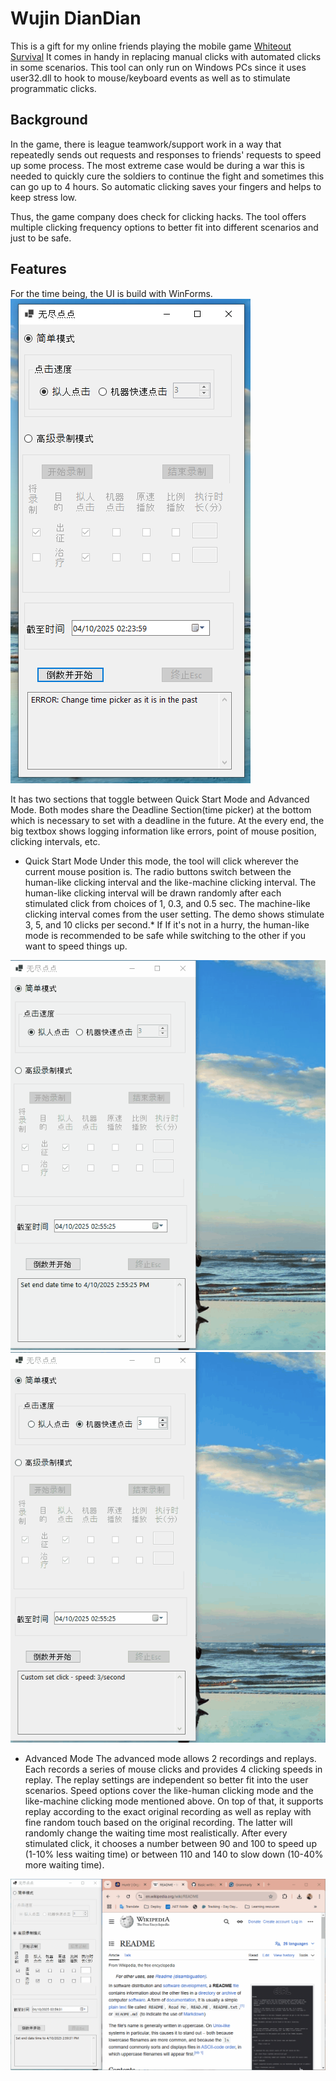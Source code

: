# Wujin DianDian
This is a gift for my online friends playing the mobile game [Whiteout Survival](https://whiteoutsurvival.centurygames.com/)
It comes in handy in replacing manual clicks with automated clicks in some scenarios. 
This tool can only run on Windows PCs since it uses user32.dll to hook to mouse/keyboard events as well as to stimulate programmatic clicks.

## Background
In the game, there is league teamwork/support work in a way that repeatedly sends out requests and responses to friends' requests to speed up some process.
The most extreme case would be during a war this is needed to quickly cure the soldiers to continue the fight and sometimes this can go up to 4 hours.
So automatic clicking saves your fingers and helps to keep stress low.

Thus, the game company does check for clicking hacks. The tool offers multiple clicking frequency options to better fit into different scenarios and just to be safe.

## Features
For the time being, the UI is build with WinForms.
![UI Overview](/Assets/UI_Overview.PNG)

It has two sections that toggle between Quick Start Mode and Advanced Mode.	
Both modes share the Deadline Section(time picker) at the bottom which is necessary to set with a deadline in the future.
At the every end, the big textbox shows logging information like errors, point of mouse position, clicking intervals, etc.


- Quick Start Mode
Under this mode, the tool will click wherever the current mouse position is.
The radio buttons switch between the human-like clicking interval and the like-machine clicking interval.
The human-like clicking interval will be drawn randomly after each stimulated click from choices of 1, 0.3, and 0.5 sec.
The machine-like clicking interval comes from the user setting. The demo shows stimulate 3, 5, and 10 clicks per second.* If 
If it's not in a hurry, the human-like mode is recommended to be safe while switching to the other if you want to speed things up.

![Demo of like-machine clicking:](/Assets/Demo_QuickStart_HumanLikeClicking.gif)
![Demo of machine-like clicking:](/Assets/Demo_QuickStart_LikeMachineClicking.gif)

- Advanced Mode
The advanced mode allows 2 recordings and replays. Each records a series of mouse clicks and provides 4 clicking speeds in replay. The replay settings are independent so better fit into the user scenarios.
Speed options cover the like-human clicking mode and the like-machine clicking mode mentioned above.
On top of that, it supports replay according to the exact original recording as well as replay with fine random touch based on the original recording. 
The latter will randomly change the waiting time most realistically. After every stimulated click, it chooses a number between 90 and 100 to speed up (1-10% less waiting time) or between 110 and 140 to slow down (10-40% more waiting time).

![Demo of Advanced Mode:](/Assets/Demo_AdvancedMode.gif)
